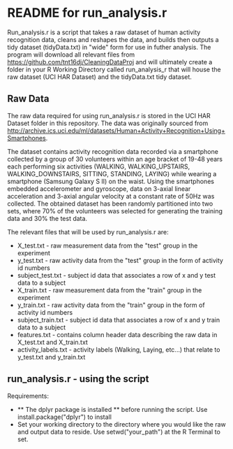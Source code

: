 # README for run_analysis.r

Run_analysis.r is a script that takes a raw dataset of human activity recognition data, cleans and reshapes the data, and builds then outputs a tidy dataset (tidyData.txt) in "wide" form for use in futher analysis.  The program will download all relevant files from https://github.com/tnt16dj/CleaningDataProj and will ultimately create a folder in your R Working Directory called run_analysis_r that will house the raw dataset (UCI HAR Dataset) and the tidyData.txt tidy dataset.

## Raw Data

The raw data required for using run_analysis.r is stored in the UCI HAR Dataset folder in this repository.  The data was originally sourced from http://archive.ics.uci.edu/ml/datasets/Human+Activity+Recognition+Using+Smartphones.  

The dataset contains activity recognition data recorded via a smartphone collected by a group of 30 volunteers within an age bracket of 19-48 years each performing six activities (WALKING, WALKING_UPSTAIRS, WALKING_DOWNSTAIRS, SITTING, STANDING, LAYING) while wearing a smartphone (Samsung Galaxy S II) on the waist.  Using the smartphones embedded accelerometer and gyroscope, data on 3-axial linear acceleration and 3-axial angular velocity at a constant rate of 50Hz was collected.  The obtained dataset has been randomly partitioned into two sets, where 70% of the volunteers was selected for generating the training data and 30% the test data. 

The relevant files that will be used by run_analysis.r are:
* X_test.txt - raw measurement data from the "test" group in the experiment
* y_test.txt - raw activity data from the "test" group in the form of activity id numbers
* subject_test.txt - subject id data that associates a row of x and y test data to a subject
* X_train.txt - raw measurement data from the "train" group in the experiment
* y_train.txt - raw activity data from the "train" group in the form of activity id numbers
* subject_train.txt - subject id data that associates a row of x and y train data to a subject
* features.txt - contains column header data describing the raw data in X_test.txt and X_train.txt
* activity_labels.txt - activity labels (Walking, Laying, etc...) that relate to y_test.txt and y_train.txt

## run_analysis.r - using the script

Requirements:
* ** The dplyr package is installed ** before running the script.  Use install.package("dplyr") to install
* Set your working directory to the directory where you would like the raw and output data to reside.  Use setwd("your_path") at the R Terminal to set.